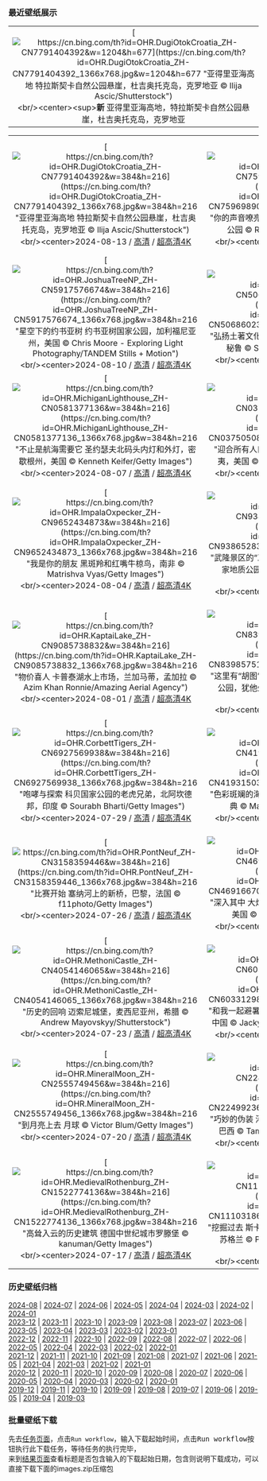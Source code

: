 ### 最近壁纸展示
||
|:---:|
|[![https://cn.bing.com/th?id=OHR.DugiOtokCroatia_ZH-CN7791404392&w=1204&h=677](https://cn.bing.com/th?id=OHR.DugiOtokCroatia_ZH-CN7791404392_1366x768.jpg&w=1204&h=677 "亚得里亚海高地&#10;特拉斯契卡自然公园悬崖，杜吉奥托克岛，克罗地亚&#10;© Ilija Ascic/Shutterstock")](https://cn.bing.com/search?q=%e7%89%b9%e6%8b%89%e6%96%af%e5%a5%91%e5%8d%a1%e8%87%aa%e7%84%b6%e5%85%ac%e5%9b%ad&form=hpcapt&mkt=zh-cn&filters=HpDate:"20240812_1600")<br/><center><sup>**新**</sup>&nbsp;亚得里亚海高地，特拉斯契卡自然公园悬崖，杜吉奥托克岛，克罗地亚<center/>|

||||
|:---:|:---:|:---:|
|[![https://cn.bing.com/th?id=OHR.DugiOtokCroatia_ZH-CN7791404392&w=384&h=216](https://cn.bing.com/th?id=OHR.DugiOtokCroatia_ZH-CN7791404392_1366x768.jpg&w=384&h=216 "亚得里亚海高地&#10;特拉斯契卡自然公园悬崖，杜吉奥托克岛，克罗地亚&#10;© Ilija Ascic/Shutterstock")](https://cn.bing.com/search?q=%e7%89%b9%e6%8b%89%e6%96%af%e5%a5%91%e5%8d%a1%e8%87%aa%e7%84%b6%e5%85%ac%e5%9b%ad&form=hpcapt&mkt=zh-cn&filters=HpDate:"20240812_1600")<br/><center>2024-08-13 / [高清](https://cn.bing.com/th?id=OHR.DugiOtokCroatia_ZH-CN7791404392_1920x1200.jpg&w=1920&h=1200) / [超高清4K](https://cn.bing.com/th?id=OHR.DugiOtokCroatia_ZH-CN7791404392_UHD.jpg&w=3840&h=2160)<center/>|[![https://cn.bing.com/th?id=OHR.ElephantsAmboseli_ZH-CN7596989061&w=384&h=216](https://cn.bing.com/th?id=OHR.ElephantsAmboseli_ZH-CN7596989061_1366x768.jpg&w=384&h=216 "你的声音嘹亮而清晰&#10;非洲象，肯尼亚安博塞利国家公园&#10;© Ruzdi Ekenheim/Getty Images")](https://cn.bing.com/search?q=%e4%b8%96%e7%95%8c%e5%a4%a7%e8%b1%a1%e6%97%a5&form=hpcapt&mkt=zh-cn&filters=HpDate:"20240811_1600")<br/><center>2024-08-12 / [高清](https://cn.bing.com/th?id=OHR.ElephantsAmboseli_ZH-CN7596989061_1920x1200.jpg&w=1920&h=1200) / [超高清4K](https://cn.bing.com/th?id=OHR.ElephantsAmboseli_ZH-CN7596989061_UHD.jpg&w=3840&h=2160)<center/>|[![https://cn.bing.com/th?id=OHR.TofinoVancouver_ZH-CN6920493172&w=384&h=216](https://cn.bing.com/th?id=OHR.TofinoVancouver_ZH-CN6920493172_1366x768.jpg&w=384&h=216 "人迹罕至的路&#10;通往肯尼迪湖的木板路，温哥华岛，加拿大不列颠哥伦比亚省&#10;© EB Adventure Photography/Shutterstock")](https://cn.bing.com/search?q=%e6%b8%a9%e5%93%a5%e5%8d%8e%e5%b2%9b%e8%82%af%e5%b0%bc%e8%bf%aa%e6%b9%96&form=hpcapt&mkt=zh-cn&filters=HpDate:"20240810_1600")<br/><center>2024-08-11 / [高清](https://cn.bing.com/th?id=OHR.TofinoVancouver_ZH-CN6920493172_1920x1200.jpg&w=1920&h=1200) / [超高清4K](https://cn.bing.com/th?id=OHR.TofinoVancouver_ZH-CN6920493172_UHD.jpg&w=3840&h=2160)<center/>|
|[![https://cn.bing.com/th?id=OHR.JoshuaTreeNP_ZH-CN5917576674&w=384&h=216](https://cn.bing.com/th?id=OHR.JoshuaTreeNP_ZH-CN5917576674_1366x768.jpg&w=384&h=216 "星空下的约书亚树&#10;约书亚树国家公园，加利福尼亚州，美国&#10;© Chris Moore - Exploring Light Photography/TANDEM Stills + Motion")](https://cn.bing.com/search?q=%e7%ba%a6%e4%b9%a6%e4%ba%9a%e6%a0%91%e5%9b%bd%e5%ae%b6%e5%85%ac%e5%9b%ad&form=hpcapt&mkt=zh-cn&filters=HpDate:"20240809_1600")<br/><center>2024-08-10 / [高清](https://cn.bing.com/th?id=OHR.JoshuaTreeNP_ZH-CN5917576674_1920x1200.jpg&w=1920&h=1200) / [超高清4K](https://cn.bing.com/th?id=OHR.JoshuaTreeNP_ZH-CN5917576674_UHD.jpg&w=3840&h=2160)<center/>|[![https://cn.bing.com/th?id=OHR.IncaRuinPeru_ZH-CN5068602301&w=384&h=216](https://cn.bing.com/th?id=OHR.IncaRuinPeru_ZH-CN5068602301_1366x768.jpg&w=384&h=216 "弘扬土著文化&#10;库斯科附近的萨克塞华曼印加遗址，秘鲁&#10;© SL_Photography/Getty Images")](https://cn.bing.com/search?q=%e8%90%a8%e5%85%8b%e5%a1%9e%e5%8d%8e%e6%9b%bc%e5%8d%b0%e5%8a%a0%e9%81%97%e5%9d%80&form=hpcapt&mkt=zh-cn&filters=HpDate:"20240808_1600")<br/><center>2024-08-09 / [高清](https://cn.bing.com/th?id=OHR.IncaRuinPeru_ZH-CN5068602301_1920x1200.jpg&w=1920&h=1200) / [超高清4K](https://cn.bing.com/th?id=OHR.IncaRuinPeru_ZH-CN5068602301_UHD.jpg&w=3840&h=2160)<center/>|[![https://cn.bing.com/th?id=OHR.SpottedOwlet_ZH-CN0841935587&w=384&h=216](https://cn.bing.com/th?id=OHR.SpottedOwlet_ZH-CN0841935587_1366x768.jpg&w=384&h=216 "小猫头鹰瞪了你一眼&#10;横斑腹小鸮，曼谷，泰国&#10;© Tfilm/Getty Images")](https://cn.bing.com/search?q=%e6%a8%aa%e6%96%91%e8%85%b9%e5%b0%8f%e9%b8%ae&form=hpcapt&mkt=zh-cn&filters=HpDate:"20240807_1600")<br/><center>2024-08-08 / [高清](https://cn.bing.com/th?id=OHR.SpottedOwlet_ZH-CN0841935587_1920x1200.jpg&w=1920&h=1200) / [超高清4K](https://cn.bing.com/th?id=OHR.SpottedOwlet_ZH-CN0841935587_UHD.jpg&w=3840&h=2160)<center/>|
|[![https://cn.bing.com/th?id=OHR.MichiganLighthouse_ZH-CN0581377136&w=384&h=216](https://cn.bing.com/th?id=OHR.MichiganLighthouse_ZH-CN0581377136_1366x768.jpg&w=384&h=216 "不止是航海需要它&#10;圣约瑟夫北码头内灯和外灯，密歇根州，美国&#10;© Kenneth Keifer/Getty Images")](https://cn.bing.com/search?q=%e5%9c%a3%e7%ba%a6%e7%91%9f%e5%a4%ab%e5%8c%97%e7%a0%81%e5%a4%b4%e5%86%85%e7%81%af%e5%92%8c%e5%a4%96%e7%81%af&form=hpcapt&mkt=zh-cn&filters=HpDate:"20240806_1600")<br/><center>2024-08-07 / [高清](https://cn.bing.com/th?id=OHR.MichiganLighthouse_ZH-CN0581377136_1920x1200.jpg&w=1920&h=1200) / [超高清4K](https://cn.bing.com/th?id=OHR.MichiganLighthouse_ZH-CN0581377136_UHD.jpg&w=3840&h=2160)<center/>|[![https://cn.bing.com/th?id=OHR.MolokiniHawaii_ZH-CN0375050872&w=384&h=216](https://cn.bing.com/th?id=OHR.MolokiniHawaii_ZH-CN0375050872_1366x768.jpg&w=384&h=216 "迎合所有人口味的景点&#10;莫洛基尼，毛伊岛，夏威夷，美国&#10;© Douglas Peebles/eStock Photo")](https://cn.bing.com/search?q=%e8%8e%ab%e6%b4%9b%e5%9f%ba%e5%b0%bc%e9%99%a8%e7%9f%b3%e5%9d%91&form=hpcapt&mkt=zh-cn&filters=HpDate:"20240805_1600")<br/><center>2024-08-06 / [高清](https://cn.bing.com/th?id=OHR.MolokiniHawaii_ZH-CN0375050872_1920x1200.jpg&w=1920&h=1200) / [超高清4K](https://cn.bing.com/th?id=OHR.MolokiniHawaii_ZH-CN0375050872_UHD.jpg&w=3840&h=2160)<center/>|[![https://cn.bing.com/th?id=OHR.HertfordshireLavender_ZH-CN9771886404&w=384&h=216](https://cn.bing.com/th?id=OHR.HertfordshireLavender_ZH-CN9771886404_1366x768.jpg&w=384&h=216 "一片紫色的海洋&#10;薰衣草田，赫特福德郡 ，英格兰，英国&#10;© George W Johnson/Getty Images")](https://cn.bing.com/search?q=%e8%96%b0%e8%a1%a3%e8%8d%89&form=hpcapt&mkt=zh-cn&filters=HpDate:"20240804_1600")<br/><center>2024-08-05 / [高清](https://cn.bing.com/th?id=OHR.HertfordshireLavender_ZH-CN9771886404_1920x1200.jpg&w=1920&h=1200) / [超高清4K](https://cn.bing.com/th?id=OHR.HertfordshireLavender_ZH-CN9771886404_UHD.jpg&w=3840&h=2160)<center/>|
|[![https://cn.bing.com/th?id=OHR.ImpalaOxpecker_ZH-CN9652434873&w=384&h=216](https://cn.bing.com/th?id=OHR.ImpalaOxpecker_ZH-CN9652434873_1366x768.jpg&w=384&h=216 "我是你的朋友&#10;黑斑羚和红嘴牛椋鸟，南非&#10;© Matrishva Vyas/Getty Images")](https://cn.bing.com/search?q=%e5%8f%8b%e8%b0%8a%e6%97%a5&form=hpcapt&mkt=zh-cn&filters=HpDate:"20240803_1600")<br/><center>2024-08-04 / [高清](https://cn.bing.com/th?id=OHR.ImpalaOxpecker_ZH-CN9652434873_1920x1200.jpg&w=1920&h=1200) / [超高清4K](https://cn.bing.com/th?id=OHR.ImpalaOxpecker_ZH-CN9652434873_UHD.jpg&w=3840&h=2160)<center/>|[![https://cn.bing.com/th?id=OHR.WulongKarst_ZH-CN9386528384&w=384&h=216](https://cn.bing.com/th?id=OHR.WulongKarst_ZH-CN9386528384_1366x768.jpg&w=384&h=216 "武隆景区的“三生三世”&#10;天生三桥，重庆武隆岩溶国家地质公园，中国&#10;© Pav-Pro Photography Ltd/Shutterstock")](https://cn.bing.com/search?q=%e5%a4%a9%e7%94%9f%e4%b8%89%e6%a1%a5+&form=hpcapt&mkt=zh-cn&filters=HpDate:"20240802_1600")<br/><center>2024-08-03 / [高清](https://cn.bing.com/th?id=OHR.WulongKarst_ZH-CN9386528384_1920x1200.jpg&w=1920&h=1200) / [超高清4K](https://cn.bing.com/th?id=OHR.WulongKarst_ZH-CN9386528384_UHD.jpg&w=3840&h=2160)<center/>|[![https://cn.bing.com/th?id=OHR.TrunkBay_ZH-CN9268190655&w=384&h=216](https://cn.bing.com/th?id=OHR.TrunkBay_ZH-CN9268190655_1366x768.jpg&w=384&h=216 "彩虹之下的某个地方&#10;象鼻湾，维尔京群岛国家公园，圣约翰岛&#10;© wheatley/Getty Images")](https://cn.bing.com/search?q=%e8%b1%a1%e9%bc%bb%e6%b9%be+%e5%9c%a3%e7%ba%a6%e7%bf%b0%e5%b2%9b&form=hpcapt&mkt=zh-cn&filters=HpDate:"20240801_1600")<br/><center>2024-08-02 / [高清](https://cn.bing.com/th?id=OHR.TrunkBay_ZH-CN9268190655_1920x1200.jpg&w=1920&h=1200) / [超高清4K](https://cn.bing.com/th?id=OHR.TrunkBay_ZH-CN9268190655_UHD.jpg&w=3840&h=2160)<center/>|
|[![https://cn.bing.com/th?id=OHR.KaptaiLake_ZH-CN9085738832&w=384&h=216](https://cn.bing.com/th?id=OHR.KaptaiLake_ZH-CN9085738832_1366x768.jpg&w=384&h=216 "物价喜人&#10;卡普泰湖水上市场，兰加马蒂，孟加拉&#10;© Azim Khan Ronnie/Amazing Aerial Agency")](https://cn.bing.com/search?q=%e5%85%b0%e5%8a%a0%e9%a9%ac%e8%92%82+%e5%ad%9f%e5%8a%a0%e6%8b%89&form=hpcapt&mkt=zh-cn&filters=HpDate:"20240731_1600")<br/><center>2024-08-01 / [高清](https://cn.bing.com/th?id=OHR.KaptaiLake_ZH-CN9085738832_1920x1200.jpg&w=1920&h=1200) / [超高清4K](https://cn.bing.com/th?id=OHR.KaptaiLake_ZH-CN9085738832_UHD.jpg&w=3840&h=2160)<center/>|[![https://cn.bing.com/th?id=OHR.HoodoosBryce_ZH-CN8398575172&w=384&h=216](https://cn.bing.com/th?id=OHR.HoodoosBryce_ZH-CN8398575172_1366x768.jpg&w=384&h=216 "这里有“胡图”吗？&#10;石林，日落点，布莱斯峡谷国家公园，犹他州，美国&#10;© Tim Fitzharris/Minden Pictures")](https://cn.bing.com/search?q=%e5%b8%83%e8%8e%b1%e6%96%af%e5%b3%a1%e8%b0%b7%e5%9b%bd%e5%ae%b6%e5%85%ac%e5%9b%ad&form=hpcapt&mkt=zh-cn&filters=HpDate:"20240730_1600")<br/><center>2024-07-31 / [高清](https://cn.bing.com/th?id=OHR.HoodoosBryce_ZH-CN8398575172_1920x1200.jpg&w=1920&h=1200) / [超高清4K](https://cn.bing.com/th?id=OHR.HoodoosBryce_ZH-CN8398575172_UHD.jpg&w=3840&h=2160)<center/>|[![https://cn.bing.com/th?id=OHR.GimignanoTuscany_ZH-CN8059318824&w=384&h=216](https://cn.bing.com/th?id=OHR.GimignanoTuscany_ZH-CN8059318824_1366x768.jpg&w=384&h=216 "中世纪的曼哈顿&#10;圣吉米尼亚诺，锡耶纳，托斯卡纳大区，意大利亚&#10;© MNStudio/Shutterstock")](https://cn.bing.com/search?q=%e5%9c%a3%e5%90%89%e7%b1%b3%e5%b0%bc%e4%ba%9a%e8%af%ba&form=hpcapt&mkt=zh-cn&filters=HpDate:"20240729_1600")<br/><center>2024-07-30 / [高清](https://cn.bing.com/th?id=OHR.GimignanoTuscany_ZH-CN8059318824_1920x1200.jpg&w=1920&h=1200) / [超高清4K](https://cn.bing.com/th?id=OHR.GimignanoTuscany_ZH-CN8059318824_UHD.jpg&w=3840&h=2160)<center/>|
|[![https://cn.bing.com/th?id=OHR.CorbettTigers_ZH-CN6927569938&w=384&h=216](https://cn.bing.com/th?id=OHR.CorbettTigers_ZH-CN6927569938_1366x768.jpg&w=384&h=216 "咆哮与探索&#10;科贝国家公园的老虎兄弟，北阿坎德邦，印度&#10;© Sourabh Bharti/Getty Images")](https://cn.bing.com/search?q=%e4%b8%96%e7%95%8c%e7%88%b1%e8%99%8e%e6%97%a5&form=hpcapt&mkt=zh-cn&filters=HpDate:"20240728_1600")<br/><center>2024-07-29 / [高清](https://cn.bing.com/th?id=OHR.CorbettTigers_ZH-CN6927569938_1920x1200.jpg&w=1920&h=1200) / [超高清4K](https://cn.bing.com/th?id=OHR.CorbettTigers_ZH-CN6927569938_UHD.jpg&w=3840&h=2160)<center/>|[![https://cn.bing.com/th?id=OHR.BeachHutsSweden_ZH-CN4193150313&w=384&h=216](https://cn.bing.com/th?id=OHR.BeachHutsSweden_ZH-CN4193150313_1366x768.jpg&w=384&h=216 "色彩斑斓的海岸线&#10;斯科讷省海滩上的浴场小屋，瑞典&#10;© Martin Wahlborg/Getty Images")](https://cn.bing.com/search?q=%e7%91%9e%e5%85%b8%e6%96%af%e7%a7%91%e8%ae%b7%e9%83%a1&form=hpcapt&mkt=zh-cn&filters=HpDate:"20240727_1600")<br/><center>2024-07-28 / [高清](https://cn.bing.com/th?id=OHR.BeachHutsSweden_ZH-CN4193150313_1920x1200.jpg&w=1920&h=1200) / [超高清4K](https://cn.bing.com/th?id=OHR.BeachHutsSweden_ZH-CN4193150313_UHD.jpg&w=3840&h=2160)<center/>|[![https://cn.bing.com/th?id=OHR.RhinelandVineyards_ZH-CN3332101688&w=384&h=216](https://cn.bing.com/th?id=OHR.RhinelandVineyards_ZH-CN3332101688_1366x768.jpg&w=384&h=216 "完美的葡萄酒&#10;摩泽尔河谷的葡萄园，莱茵兰-法尔茨，德国&#10;© Jorg Greuel/Getty Images")](https://cn.bing.com/search?q=%e6%b3%95%e5%b0%94%e8%8c%a8%e8%91%a1%e8%90%84%e9%85%92%e4%ba%a7%e5%8c%ba&form=hpcapt&mkt=zh-cn&filters=HpDate:"20240726_1600")<br/><center>2024-07-27 / [高清](https://cn.bing.com/th?id=OHR.RhinelandVineyards_ZH-CN3332101688_1920x1200.jpg&w=1920&h=1200) / [超高清4K](https://cn.bing.com/th?id=OHR.RhinelandVineyards_ZH-CN3332101688_UHD.jpg&w=3840&h=2160)<center/>|
|[![https://cn.bing.com/th?id=OHR.PontNeuf_ZH-CN3158359446&w=384&h=216](https://cn.bing.com/th?id=OHR.PontNeuf_ZH-CN3158359446_1366x768.jpg&w=384&h=216 "比赛开始&#10;塞纳河上的新桥，巴黎，法国&#10;© f11photo/Getty Images")](https://cn.bing.com/search?q=%e5%b7%b4%e9%bb%8e%e5%a5%a5%e6%9e%97%e5%8c%b9%e5%85%8b%e8%bf%90%e5%8a%a8%e4%bc%9a&form=hpcapt&mkt=zh-cn&filters=HpDate:"20240725_1600")<br/><center>2024-07-26 / [高清](https://cn.bing.com/th?id=OHR.PontNeuf_ZH-CN3158359446_1920x1200.jpg&w=1920&h=1200) / [超高清4K](https://cn.bing.com/th?id=OHR.PontNeuf_ZH-CN3158359446_UHD.jpg&w=3840&h=2160)<center/>|[![https://cn.bing.com/th?id=OHR.SmokyMountainTrail_ZH-CN4691667074&w=384&h=216](https://cn.bing.com/th?id=OHR.SmokyMountainTrail_ZH-CN4691667074_1366x768.jpg&w=384&h=216 "深入其中&#10;大烟山国家公园的森林小道，田纳西州，美国&#10;© putmanphoto/Getty Images")](https://cn.bing.com/search?q=%e5%a4%a7%e7%83%9f%e5%b1%b1%e5%9b%bd%e5%ae%b6%e5%85%ac%e5%9b%ad&form=hpcapt&mkt=zh-cn&filters=HpDate:"20240724_1600")<br/><center>2024-07-25 / [高清](https://cn.bing.com/th?id=OHR.SmokyMountainTrail_ZH-CN4691667074_1920x1200.jpg&w=1920&h=1200) / [超高清4K](https://cn.bing.com/th?id=OHR.SmokyMountainTrail_ZH-CN4691667074_UHD.jpg&w=3840&h=2160)<center/>|[![https://cn.bing.com/th?id=OHR.SheepCousins_ZH-CN4262132476&w=384&h=216](https://cn.bing.com/th?id=OHR.SheepCousins_ZH-CN4262132476_1366x768.jpg&w=384&h=216 "可爱的羊咩咩一家&#10;北约克郡的黑面羊羊群，英格兰&#10;© R A Kearton/Getty Images")](https://cn.bing.com/search?q=%e5%a0%82%e8%a1%a8%e4%ba%b2&form=hpcapt&mkt=zh-cn&filters=HpDate:"20240723_1600")<br/><center>2024-07-24 / [高清](https://cn.bing.com/th?id=OHR.SheepCousins_ZH-CN4262132476_1920x1200.jpg&w=1920&h=1200) / [超高清4K](https://cn.bing.com/th?id=OHR.SheepCousins_ZH-CN4262132476_UHD.jpg&w=3840&h=2160)<center/>|
|[![https://cn.bing.com/th?id=OHR.MethoniCastle_ZH-CN4054146065&w=384&h=216](https://cn.bing.com/th?id=OHR.MethoniCastle_ZH-CN4054146065_1366x768.jpg&w=384&h=216 "历史的回响&#10;迈索尼城堡，麦西尼亚州，希腊&#10;© Andrew Mayovskyy/Shutterstock")](https://cn.bing.com/search?q=%e5%b8%8c%e8%85%8a%e9%ba%a6%e8%a5%bf%e5%b0%bc%e4%ba%9a%e5%b7%9e&form=hpcapt&mkt=zh-cn&filters=HpDate:"20240722_1600")<br/><center>2024-07-23 / [高清](https://cn.bing.com/th?id=OHR.MethoniCastle_ZH-CN4054146065_1920x1200.jpg&w=1920&h=1200) / [超高清4K](https://cn.bing.com/th?id=OHR.MethoniCastle_ZH-CN4054146065_UHD.jpg&w=3840&h=2160)<center/>|[![https://cn.bing.com/th?id=OHR.TheGreatHeat2024_ZH-CN6033129823&w=384&h=216](https://cn.bing.com/th?id=OHR.TheGreatHeat2024_ZH-CN6033129823_1366x768.jpg&w=384&h=216 "和我一起避暑吧！&#10;树上的中国小熊猫, 成都, 四川省, 中国&#10;© Jackyenjoyphotography/Getty Images")](https://cn.bing.com/search?q=%e5%a4%a7%e6%9a%91%e8%8a%82%e6%b0%94&form=hpcapt&mkt=zh-cn&filters=HpDate:"20240721_1600")<br/><center>2024-07-22 / [高清](https://cn.bing.com/th?id=OHR.TheGreatHeat2024_ZH-CN6033129823_1920x1200.jpg&w=1920&h=1200) / [超高清4K](https://cn.bing.com/th?id=OHR.TheGreatHeat2024_ZH-CN6033129823_UHD.jpg&w=3840&h=2160)<center/>|[![https://cn.bing.com/th?id=OHR.ZanzibarBoats_ZH-CN2915388379&w=384&h=216](https://cn.bing.com/th?id=OHR.ZanzibarBoats_ZH-CN2915388379_1366x768.jpg&w=384&h=216 "香料岛之旅&#10;肯杜瓦村的木制渔船，桑给巴尔，坦桑尼亚&#10;© Lubos Paukeje/Alamy Stock Photo")](https://cn.bing.com/search?q=%e6%a1%91%e7%bb%99%e5%b7%b4%e5%b0%94&form=hpcapt&mkt=zh-cn&filters=HpDate:"20240720_1600")<br/><center>2024-07-21 / [高清](https://cn.bing.com/th?id=OHR.ZanzibarBoats_ZH-CN2915388379_1920x1200.jpg&w=1920&h=1200) / [超高清4K](https://cn.bing.com/th?id=OHR.ZanzibarBoats_ZH-CN2915388379_UHD.jpg&w=3840&h=2160)<center/>|
|[![https://cn.bing.com/th?id=OHR.MineralMoon_ZH-CN2555749456&w=384&h=216](https://cn.bing.com/th?id=OHR.MineralMoon_ZH-CN2555749456_1366x768.jpg&w=384&h=216 "到月亮上去&#10;月球&#10;© Victor Blum/Getty Images")](https://cn.bing.com/search?q=%e6%9c%88%e7%90%83&form=hpcapt&mkt=zh-cn&filters=HpDate:"20240719_1600")<br/><center>2024-07-20 / [高清](https://cn.bing.com/th?id=OHR.MineralMoon_ZH-CN2555749456_1920x1200.jpg&w=1920&h=1200) / [超高清4K](https://cn.bing.com/th?id=OHR.MineralMoon_ZH-CN2555749456_UHD.jpg&w=3840&h=2160)<center/>|[![https://cn.bing.com/th?id=OHR.YoungJaguar_ZH-CN2249923627&w=384&h=216](https://cn.bing.com/th?id=OHR.YoungJaguar_ZH-CN2249923627_1366x768.jpg&w=384&h=216 "巧妙的伪装&#10;河岸上的一只年轻美洲虎，潘塔纳尔，巴西&#10;© Tambako the Jaguar/Getty Images")](https://cn.bing.com/search?q=%e7%be%8e%e6%b4%b2%e8%99%8e&form=hpcapt&mkt=zh-cn&filters=HpDate:"20240718_1600")<br/><center>2024-07-19 / [高清](https://cn.bing.com/th?id=OHR.YoungJaguar_ZH-CN2249923627_1920x1200.jpg&w=1920&h=1200) / [超高清4K](https://cn.bing.com/th?id=OHR.YoungJaguar_ZH-CN2249923627_UHD.jpg&w=3840&h=2160)<center/>|[![https://cn.bing.com/th?id=OHR.MayotteCoral_ZH-CN8106288026&w=384&h=216](https://cn.bing.com/th?id=OHR.MayotteCoral_ZH-CN8106288026_1366x768.jpg&w=384&h=216 "意义深远&#10;Coral reef in the Indian Ocean, Mayotte, France&#10;© Gabriel Barathieu/Minden Pictures")](https://cn.bing.com/search?q=%e7%8f%8a%e7%91%9a%e7%a4%81%e4%bf%9d%e6%8a%a4%e6%84%8f%e8%af%86%e5%91%a8&form=hpcapt&mkt=zh-cn&filters=HpDate:"20240717_1600")<br/><center>2024-07-18 / [高清](https://cn.bing.com/th?id=OHR.MayotteCoral_ZH-CN8106288026_1920x1200.jpg&w=1920&h=1200) / [超高清4K](https://cn.bing.com/th?id=OHR.MayotteCoral_ZH-CN8106288026_UHD.jpg&w=3840&h=2160)<center/>|
|[![https://cn.bing.com/th?id=OHR.MedievalRothenburg_ZH-CN1522774136&w=384&h=216](https://cn.bing.com/th?id=OHR.MedievalRothenburg_ZH-CN1522774136_1366x768.jpg&w=384&h=216 "高耸入云的历史建筑&#10;德国中世纪城市罗滕堡&#10;© kanuman/Getty Images")](https://cn.bing.com/search?q=%e5%be%b7%e5%9b%bd%e7%bd%97%e6%bb%95%e5%a0%a1&form=hpcapt&mkt=zh-cn&filters=HpDate:"20240716_1600")<br/><center>2024-07-17 / [高清](https://cn.bing.com/th?id=OHR.MedievalRothenburg_ZH-CN1522774136_1920x1200.jpg&w=1920&h=1200) / [超高清4K](https://cn.bing.com/th?id=OHR.MedievalRothenburg_ZH-CN1522774136_UHD.jpg&w=3840&h=2160)<center/>|[![https://cn.bing.com/th?id=OHR.AncientOrkney_ZH-CN1110318653&w=384&h=216](https://cn.bing.com/th?id=OHR.AncientOrkney_ZH-CN1110318653_1366x768.jpg&w=384&h=216 "挖掘过去&#10;斯卡拉布雷的新石器时代遗迹,奥克尼群岛,苏格兰&#10;© Paul Williams - FunkyStock/Getty Images")](https://cn.bing.com/search?q=%e6%96%af%e5%8d%a1%e6%8b%89%e5%b8%83%e9%9b%b7&form=hpcapt&mkt=zh-cn&filters=HpDate:"20240715_1600")<br/><center>2024-07-16 / [高清](https://cn.bing.com/th?id=OHR.AncientOrkney_ZH-CN1110318653_1920x1200.jpg&w=1920&h=1200) / [超高清4K](https://cn.bing.com/th?id=OHR.AncientOrkney_ZH-CN1110318653_UHD.jpg&w=3840&h=2160)<center/>|[![https://cn.bing.com/th?id=OHR.TateishiPark_ZH-CN9903501398&w=384&h=216](https://cn.bing.com/th?id=OHR.TateishiPark_ZH-CN9903501398_1366x768.jpg&w=384&h=216 "宁静惬意的海滨风光&#10;立石公园，神奈川县，日本&#10;© blew_s/Shutterstock")](https://cn.bing.com/search?q=%e6%97%a5%e6%9c%ac%e7%ab%8b%e7%9f%b3%e5%85%ac%e5%9b%ad&form=hpcapt&mkt=zh-cn&filters=HpDate:"20240714_1600")<br/><center>2024-07-15 / [高清](https://cn.bing.com/th?id=OHR.TateishiPark_ZH-CN9903501398_1920x1200.jpg&w=1920&h=1200) / [超高清4K](https://cn.bing.com/th?id=OHR.TateishiPark_ZH-CN9903501398_UHD.jpg&w=3840&h=2160)<center/>|


### 历史壁纸归档
[2024-08](views/2024/2024-08.md) | [2024-07](views/2024/2024-07.md) | [2024-06](views/2024/2024-06.md) | [2024-05](views/2024/2024-05.md) | [2024-04](views/2024/2024-04.md) | [2024-03](views/2024/2024-03.md) | [2024-02](views/2024/2024-02.md) | [2024-01](views/2024/2024-01.md)  
[2023-12](views/2023/2023-12.md) | [2023-11](views/2023/2023-11.md) | [2023-10](views/2023/2023-10.md) | [2023-09](views/2023/2023-09.md) | [2023-08](views/2023/2023-08.md) | [2023-07](views/2023/2023-07.md) | [2023-06](views/2023/2023-06.md) | [2023-05](views/2023/2023-05.md) | [2023-04](views/2023/2023-04.md) | [2023-03](views/2023/2023-03.md) | [2023-02](views/2023/2023-02.md) | [2023-01](views/2023/2023-01.md)  
[2022-12](views/2022/2022-12.md) | [2022-11](views/2022/2022-11.md) | [2022-10](views/2022/2022-10.md) | [2022-09](views/2022/2022-09.md) | [2022-08](views/2022/2022-08.md) | [2022-07](views/2022/2022-07.md) | [2022-06](views/2022/2022-06.md) | [2022-05](views/2022/2022-05.md) | [2022-04](views/2022/2022-04.md) | [2022-03](views/2022/2022-03.md) | [2022-02](views/2022/2022-02.md) | [2022-01](views/2022/2022-01.md)  
[2021-12](views/2021/2021-12.md) | [2021-11](views/2021/2021-11.md) | [2021-10](views/2021/2021-10.md) | [2021-09](views/2021/2021-09.md) | [2021-08](views/2021/2021-08.md) | [2021-07](views/2021/2021-07.md) | [2021-06](views/2021/2021-06.md) | [2021-05](views/2021/2021-05.md) | [2021-04](views/2021/2021-04.md) | [2021-03](views/2021/2021-03.md) | [2021-02](views/2021/2021-02.md) | [2021-01](views/2021/2021-01.md)  
[2020-12](views/2020/2020-12.md) | [2020-11](views/2020/2020-11.md) | [2020-10](views/2020/2020-10.md) | [2020-09](views/2020/2020-09.md) | [2020-08](views/2020/2020-08.md) | [2020-07](views/2020/2020-07.md) | [2020-06](views/2020/2020-06.md) | [2020-05](views/2020/2020-05.md) | [2020-04](views/2020/2020-04.md) | [2020-03](views/2020/2020-03.md) | [2020-02](views/2020/2020-02.md) | [2020-01](views/2020/2020-01.md)  
[2019-12](views/2019/2019-12.md) | [2019-11](views/2019/2019-11.md) | [2019-10](views/2019/2019-10.md) | [2019-09](views/2019/2019-09.md) | [2019-08](views/2019/2019-08.md) | [2019-07](views/2019/2019-07.md) | [2019-06](views/2019/2019-06.md) | [2019-05](views/2019/2019-05.md) | [2019-04](views/2019/2019-04.md) | [2019-03](views/2019/2019-03.md)


### 批量壁纸下载
先去[任务页面](https://github.com/wefashe/image-save/actions/workflows/mydown.yml)，点击`Run workflow`，输入下载起始时间，点击<kbd>Run workflow</kbd>按钮执行此下载任务，等待任务的执行完毕，  
来到[结果页面](https://github.com/wefashe/image-save/releases/tag/down_zip_tag)查看标题是否包含输入的下载起始日期，包含则说明下载成功，可以直接下载下面的images.zip压缩包  
